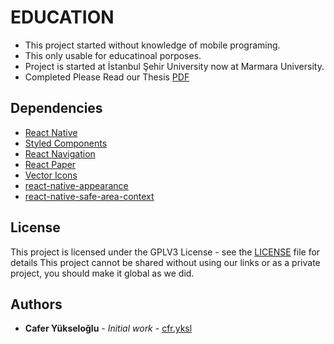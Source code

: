 # EDUCATION
* This project started without knowledge of mobile programing.
* This only usable for educatinoal porposes.
* Project is started at İstanbul Şehir University now at Marmara University.
* Completed Please Read our Thesis [PDF](https://github.com/samuhay/mobile-project/blob/master/CSE4198_Thesis%20of%20Education%20for%20All.pdf)

## Dependencies
* [React Native](https://reactnative.dev)
* [Styled Components](https://styled-components.com)
* [React Navigation](https://reactnavigation.org)
* [React Paper](https://callstack.github.io/react-native-paper/)
* [Vector Icons](https://github.com/oblador/react-native-vector-icons)
* [react-native-appearance](https://github.com/expo/react-native-appearance)
* [react-native-safe-area-context](https://github.com/th3rdwave/react-native-safe-area-context)

## License

This project is licensed under the GPLV3 License - see the [LICENSE](LICENSE) file for details
This project cannot be shared without using our links or as a private project, you should make it global as we did.

## Authors

* **Cafer Yükseloğlu** - *Initial work* - [cfr.yksl](https://github.com/samuhay/)
